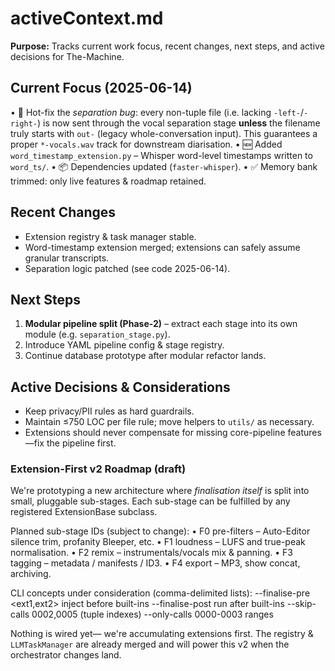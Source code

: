 # activeContext.md

**Purpose:**
Tracks current work focus, recent changes, next steps, and active decisions for The-Machine.

## Current Focus (2025-06-14)

• 🔧 Hot-fix the *separation bug*: every non-tuple file (i.e. lacking `-left-`/`-right-`) is now sent through the vocal separation stage **unless** the filename truly starts with `out-` (legacy whole-conversation input).  This guarantees a proper `*-vocals.wav` track for downstream diarisation.
• 🆕 Added `word_timestamp_extension.py` – Whisper word-level timestamps written to `word_ts/`.
• 📦 Dependencies updated (`faster-whisper`).
• ✅ Memory bank trimmed: only live features & roadmap retained.

## Recent Changes

- Extension registry & task manager stable.
- Word-timestamp extension merged; extensions can safely assume granular transcripts.
- Separation logic patched (see code 2025-06-14).

## Next Steps

1. **Modular pipeline split (Phase-2)** – extract each stage into its own module (e.g. `separation_stage.py`).
2. Introduce YAML pipeline config & stage registry.
3. Continue database prototype after modular refactor lands.

## Active Decisions & Considerations

- Keep privacy/PII rules as hard guardrails.
- Maintain ≤750 LOC per file rule; move helpers to `utils/` as necessary.
- Extensions should never compensate for missing core-pipeline features—fix the pipeline first.

### Extension-First v2 Roadmap (draft)
We're prototyping a new architecture where *finalisation itself* is split into small, pluggable sub-stages.  Each sub-stage can be fulfilled by any registered ExtensionBase subclass.

Planned sub-stage IDs (subject to change):
• F0  pre-filters  – Auto-Editor silence trim, profanity Bleeper, etc.
• F1  loudness     – LUFS and true-peak normalisation.
• F2  remix        – instrumentals/vocals mix & panning.
• F3  tagging      – metadata / manifests / ID3.
• F4  export       – MP3, show concat, archiving.

CLI concepts under consideration (comma-delimited lists):
  --finalise-pre    <ext1,ext2>   inject before built-ins
  --finalise-post   <ext>         run after built-ins
  --skip-calls      0002,0005     (tuple indexes)
  --only-calls      0000-0003     ranges

Nothing is wired yet— we're accumulating extensions first.  The registry & `LLMTaskManager` are already merged and will power this v2 when the orchestrator changes land. 